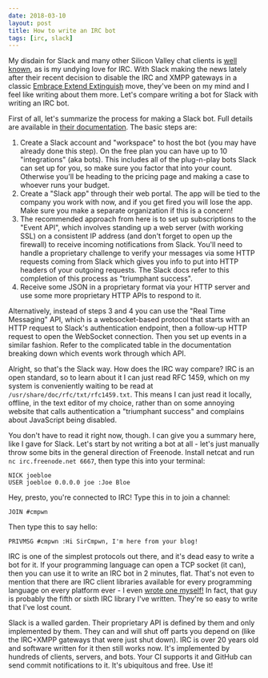 ```yaml
---
date: 2018-03-10
layout: post
title: How to write an IRC bot
tags: [irc, slack]
---
```


My disdain for Slack and many other Silicon Valley chat clients is [well
known](/2015/11/01/Please-stop-using-slack.html), as is my undying love for IRC.
With Slack making the news lately after their recent decision to disable the IRC
and XMPP gateways in a classic [Embrace Extend
Extinguish](https://en.wikipedia.org/wiki/Embrace%2C_extend%2C_and_extinguish)
move, they've been on my mind and I feel like writing about them more. Let's
compare writing a bot for Slack with writing an IRC bot.

First of all, let's summarize the process for making a Slack bot. Full details
are available in [their documentation](https://api.slack.com/slack-apps). The
basic steps are:

1. Create a Slack account and "workspace" to host the bot (you may have already
   done this step). On the free plan you can have up to 10 "integrations" (aka
   bots). This includes all of the plug-n-play bots Slack can set up for you, so
   make sure you factor that into your count. Otherwise you'll be heading to the
   pricing page and making a case to whoever runs your budget.
2. Create a "Slack app" through their web portal. The app will be tied to the
   company you work with now, and if you get fired you will lose the app. Make
   sure you make a separate organization if this is a concern!
3. The recommended approach from here is to set up subscriptions to the "Event
   API", which involves standing up a web server (with working SSL) on a
   consistent IP address (and don't forget to open up the firewall) to receive
   incoming notifications from Slack. You'll need to handle a proprietary
   challenge to verify your messages via some HTTP requests coming from Slack
   which gives you info to put into HTTP headers of your outgoing requests. The
   Slack docs refer to this completion of this process as "triumphant success".
4. Receive some JSON in a proprietary format via your HTTP server and use some
   more proprietary HTTP APIs to respond to it.

Alternatively, instead of steps 3 and 4 you can use the "Real Time Messaging"
API, which is a websocket-based protocol that starts with an HTTP request to
Slack's authentication endpoint, then a follow-up HTTP request to open the
WebSocket connection. Then you set up events in a similar fashion. Refer to the
complicated table in the documentation breaking down which events work through
which API.

Alright, so that's the Slack way. How does the IRC way compare? IRC is an open
standard, so to learn about it I can just read RFC 1459, which on my system is
conveniently waiting to be read at `/usr/share/doc/rfc/txt/rfc1459.txt`. This
means I can just read it locally, offline, in the text editor of my choice,
rather than on some annoying website that calls authentication a "triumphant
success" and complains about JavaScript being disabled.

You don't have to read it right now, though. I can give you a summary here, like
I gave for Slack. Let's start by not writing a bot at all - let's just manually
throw some bits in the general direction of Freenode. Install netcat and run
`nc irc.freenode.net 6667`, then type this into your terminal:

```
NICK joebloe
USER joebloe 0.0.0.0 joe :Joe Bloe
```

Hey, presto, you're connected to IRC! Type this in to join a channel:

```
JOIN #cmpwn
```

Then type this to say hello:

```
PRIVMSG #cmpwn :Hi SirCmpwn, I'm here from your blog!
```

IRC is one of the simplest protocols out there, and it's dead easy to write a
bot for it. If your programming language can open a TCP socket (it can), then
you can use it to write an IRC bot in 2 minutes, flat. That's not even to
mention that there are IRC client libraries available for every programming
language on every platform ever - I even [wrote one
myself!](https://github.com/SirCmpwn/ChatSharp) In fact, that guy is probably
the fifth or sixth IRC library I've written. They're so easy to write that I've
lost count.

Slack is a walled garden. Their proprietary API is defined by them and only
implemented by them. They can and will shut off parts you depend on (like the
IRC+XMPP gateways that were just shut down). IRC is over 20 years old and
software written for it then still works now. It's implemented by hundreds of
clients, servers, and bots. Your CI supports it and GitHub can send commit
notifications to it. It's ubiquitous and free. Use it!
